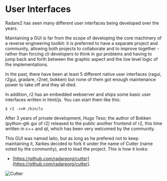 # User Interfaces

Radare2 has seen many different user interfaces being developed over the years.

Maintaining a GUI is far from the scope of developing the core machinery of a reverse engineering toolkit: it is preferred to have a separate project and community, allowing both projects to collaborate and to improve together - rather than forcing cli developers to think in gui problems and having to jump back and forth between the graphic aspect and the low level logic of the implementations.

In the past, there have been at least 5 different native user interfaces (ragui, r2gui, gradare, r2net, bokken) but none of them got enough maintenance power to take off and they all died.

In addition, r2 has an embedded webserver and ships some basic user interfaces written in html/js. You can start them like this:

```
$ r2 -c=H /bin/ls
```

After 3 years of private development, Hugo Teso; the author of Bokken (python-gtk gui of r2) released to the public another frontend of r2, this time written in c++ and qt, which has been very welcomed by the community.

This GUI was named Iaito, but as long as he prefered not to keep maintaining it, Xarkes decided to fork it under the name of Cutter (name voted by the community), and to lead the project. This is how it looks:

* [https://github.com/radareorg/cutter](https://github.com/radareorg/cutter).

![Cutter](Cutter.png)
